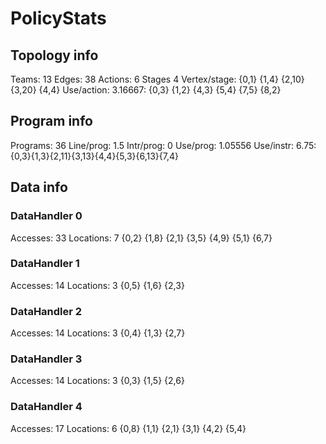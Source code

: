 # PolicyStats
## Topology info
Teams:		13
Edges:		38
Actions:	6
Stages		4
Vertex/stage:	{0,1} {1,4} {2,10} {3,20} {4,4} 
Use/action:	3.16667: {0,3} {1,2} {4,3} {5,4} {7,5} {8,2} 

## Program info
Programs:	36
Line/prog:	1.5
Intr/prog:	0
Use/prog:	1.05556
Use/instr:	6.75: {0,3}{1,3}{2,11}{3,13}{4,4}{5,3}{6,13}{7,4}

## Data info

### DataHandler 0
Accesses:	33
Locations:	7
{0,2} {1,8} {2,1} {3,5} {4,9} {5,1} {6,7} 

### DataHandler 1
Accesses:	14
Locations:	3
{0,5} {1,6} {2,3} 

### DataHandler 2
Accesses:	14
Locations:	3
{0,4} {1,3} {2,7} 

### DataHandler 3
Accesses:	14
Locations:	3
{0,3} {1,5} {2,6} 

### DataHandler 4
Accesses:	17
Locations:	6
{0,8} {1,1} {2,1} {3,1} {4,2} {5,4} 